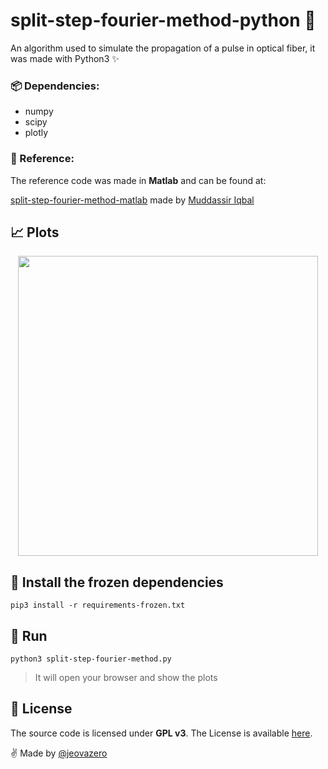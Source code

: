 # split-step-fourier-method-python :snake:
An algorithm used to simulate the propagation of a pulse in optical fiber, it was made with Python3  :sparkles:

### :package: Dependencies:
- numpy
- scipy
- plotly


### :bookmark: Reference:
The reference code was made in **Matlab** and can be found at:

[split-step-fourier-method-matlab](https://www.mathworks.com/matlabcentral/fileexchange/14915-split-step-fourier-method) made by [Muddassir Iqbal](https://www.mathworks.com/matlabcentral/profile/authors/893543-muddassir-iqbal)

## :chart_with_upwards_trend: Plots
<p align="center">
  <img src="pulse_evolution.png" width="480" >  
</p>


## :wrench: Install the frozen dependencies
```shell
pip3 install -r requirements-frozen.txt
```


## :rocket: Run
```shell
python3 split-step-fourier-method.py
```

> It will open your browser and show the plots


## :page_facing_up: License
The source code is licensed under **GPL v3**. The License is available [here](https://github.com/jeovazero/split-step-fourier-method-python/blob/master/LICENSE).


:v: Made by <a href="https://github.com/jeovazero">@jeovazero</a>
